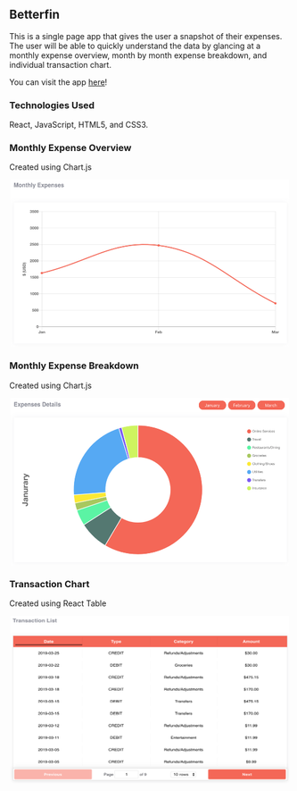 ## Betterfin
This is a single page app that gives the user a snapshot of their expenses. The user will be able to quickly understand the data by glancing at a monthly expense overview, month by month expense breakdown, and individual transaction chart.

You can visit the app [here](https://betterfin-davidyoon.herokuapp.com/)!

### Technologies Used
React, JavaScript, HTML5, and CSS3.

### Monthly Expense Overview

Created using Chart.js

<p align="center">
<img src="./public/linegraph.jpeg" width="500" height="300" align="middle"/>
</p>

### Monthly Expense Breakdown

Created using Chart.js

<p align="center">
<img src="./public/piechart.jpeg" width="500" height="300" align="middle"/>
</p>

### Transaction Chart

Created using React Table

<p align="center">
<img src="./public/transactionchart.jpeg" width="500" height="300" align="middle"/>
</p>
